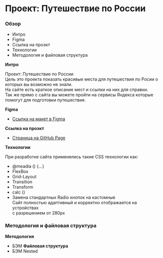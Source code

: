 # Проект: Путешествие по России

### Обзор
* Интро
* Figma
* Ссылка на проэкт
* Технологии
* Методология и файловая структура

**Интро**

Проект: Путешествие по России  
Цель это проекта показать красивые места для путешествия по Росии о которых вы возможно не знали.  
На сайте есть краткое описание мест и ссылки на них для справки.  
Так же прямо с сайта вы можете пройти на сервисы Яндекса которые помогут для подготовки путешествия.

**Figma**

* [Ссылка на макет в Figma](https://www.figma.com/file/5S2WSbEFL6awjVWJ0NWL8Q/Sprint-3_-Russia-_-desktop-mobile?node-id=28503%3A0)

**Ссылка на проэкт**

* [Страница на GitHub Page](https://danil-shulga.github.io/russian-travel/)

**Технологии**

При разработке сайта применялись такие CSS технологии как:  

* @meadia () {...}
* FlexBox
* Grid-Layout
* Transition
* Transform
* calc ()
* Замена стандартных Radio кнопок на кастомные  
Сайт полностью адаптивный и корректно отображается на устройствах  
с разрешением от 280px
###  
### Методология и файловая структура  
**Методология**
* БЭМ
**Файловая структура**
* БЭМ Nested